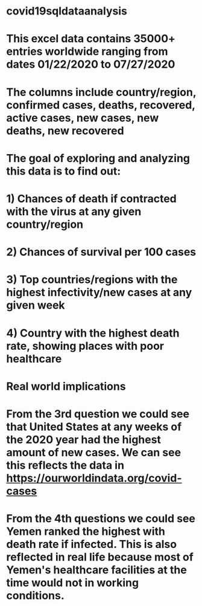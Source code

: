 # covid19sqldataanalysis
# This excel data contains 35000+ entries worldwide ranging from dates 01/22/2020 to 07/27/2020
# The columns include country/region, confirmed cases, deaths, recovered, active cases, new cases, new deaths, new recovered

# The goal of exploring and analyzing this data is to find out: 
# 1) Chances of death if contracted with the virus at any given country/region
# 2) Chances of survival per 100 cases
# 3) Top countries/regions with the highest infectivity/new cases at any given week
# 4) Country with the highest death rate, showing places with poor healthcare

# Real world implications 
# From the 3rd question we could see that United States at any weeks of the 2020 year had the highest amount of new cases. We can see this reflects the data in https://ourworldindata.org/covid-cases 
# From the 4th questions we could see Yemen ranked the highest with death rate if infected. This is also reflected in real life because most of Yemen's healthcare facilities at the time would not in working conditions. 
